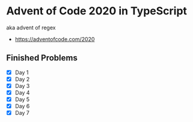 # Advent of Code 2020 in TypeScript
aka advent of regex

- https://adventofcode.com/2020

## Finished Problems
- [x] Day 1
- [x] Day 2
- [x] Day 3
- [x] Day 4
- [x] Day 5
- [x] Day 6
- [x] Day 7